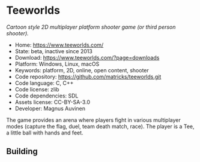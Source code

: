 # Teeworlds

_Cartoon style 2D multiplayer platform shooter game (or third person shooter)._

- Home: https://www.teeworlds.com/
- State: beta, inactive since 2013
- Download: https://www.teeworlds.com/?page=downloads
- Platform: Windows, Linux, macOS
- Keywords: platform, 2D, online, open content, shooter
- Code repository: https://github.com/matricks/teeworlds.git
- Code language: C, C++
- Code license: zlib
- Code dependencies: SDL
- Assets license: CC-BY-SA-3.0
- Developer: Magnus Auvinen

The game provides an arena where players fight in various multiplayer modes (capture the flag, duel, team death match, race). The player is a Tee, a little ball with hands and feet.

## Building
